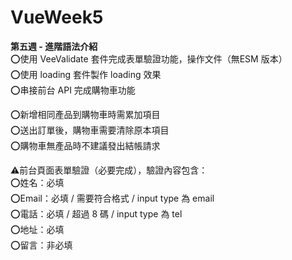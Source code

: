 # VueWeek5
<strong>第五週 - 進階語法介紹</strong><br>
⭕使用 VeeValidate 套件完成表單驗證功能，操作文件（無ESM 版本）<br>
⭕使用 loading 套件製作 loading 效果 <br>
⭕串接前台 API 完成購物車功能 <br>

⭕新增相同產品到購物車時需累加項目<br>
⭕送出訂單後，購物車需要清除原本項目<br>
⭕購物車無產品時不建議發出結帳請求<br>

⚠前台頁面表單驗證（必要完成），驗證內容包含：<br>
⭕姓名：必填 <br>
⭕Email：必填 / 需要符合格式 / input type 為 email <br>
⭕電話：必填 / 超過 8 碼 / input type 為 tel <br>
⭕地址：必填 <br>
⭕留言：非必填 <br>
